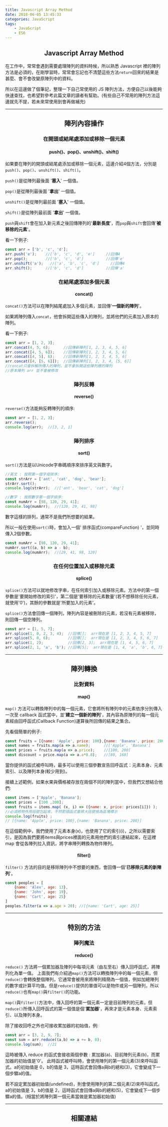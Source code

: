 ```yaml
---
title: Javascript Array Method
date: 2018-06-05 13:45:33
categories: JavaScript
tags: 
    - JavaScript
    - ES6
---
```



## <center>Javascript Array Method</center>
在工作中，常常會遇到需要處理陣列的資料時候，所以熟悉 Javascript 裡的陣列方法是必須的，在剛學習時，常常會忘記也不清楚這些方法`return`回來的結果是甚麼、會不會改變原陣列中的資料。  

所以在這邊做了個筆記，整理一下自己常使用的 JS 陣列方法，方便自己以後能夠快速查找，也希望對參考此篇文章的讀者有幫助。(有些自己不常用的陣列方法這邊就先不提，若未來常使用到會再做補充)

---

## <center> 陣列內容操作</center>

### <center>在開頭或結尾處添加或移除一個元素</center>

#### <center>push()、pop()、unshift()、shift()</center>
如果要在陣列的開頭或結尾處添加或移除一個元素，這邊介紹4個方法，分別是`push()`、`pop()`、`unshift()`、`shift()`。

`push()`是從陣列最後面 '**塞入**' 一個值。

`pop()`是從陣列最後面 '**拿出**' 一個值。

`unshift()`是從陣列最前面 '**塞入**' 一個值。

`shift()`是從陣列最前面 '**拿出**' 一個值。

`push`與`shift`會在加入新元素之後回傳陣列的'**最新長度**'，而`pop`與`shift`會回傳'**被移除的元素**'。    

看一下例子:
```js
const arr = ['b', 'c', 'd'];
arr.push('e');    //['b', 'c', 'd', 'e']     //回傳4
arr.pop();        //['b', 'c', 'd']          //回傳'e'
arr.unshift('a');   //['a', 'b', 'c', 'd']     //回傳4
arr.shift();      //['b', 'c', 'd']          //回傳'a'
```

### <center>在結尾處添加多個元素</center>

#### <center>concat()</center>

`concat()`方法可以在陣列結尾處加入多個元素，並回傳'**一個新的陣列**'。

如果將陣列傳入`concat`，他會拆開這些傳入的陣列，並將他們的元素加入原本的陣列。

看一下例子:
```js
const arr = [1, 2, 3];
arr.concat(4, 5, 6);      //回傳新陣列[1, 2, 3, 4, 5, 6]
arr.concat([4, 5, 6]);    //回傳新陣列[1, 2, 3, 4, 5, 6]
arr.concat([4, 5], 6);    //回傳新陣列[1, 2, 3, 4, 5, 6]
arr.concat([4, [5, 6]]);  //回傳新陣列[1, 2, 3, 4, [5, 6]]
//concat只會拆解所傳入的陣列，並不會拆開這些陣列裡的陣列
//原本陣列 arr 並不會被修改
```

### <center>陣列反轉</center>

#### <center>reverse()</center>

`reverse()`方法能夠反轉陣列的順序:
```js
const arr = [1, 2, 3];
arr.reverse();   
console.log(arr);  //[3, 2, 1]
```

### <center> 陣列排序 </center>

#### <center> sort() </center>

`sort()`方法是以Unicode字串碼順序來排序英文與數字。

```js
//英文 : 按照第一個字母排序:
const strArr = ['ant', 'cat', 'dog', 'bear'];
strArr.sort();
console.log(strArr);  //['ant', 'bear', 'cat', 'dog']

//數字 : 按照數字第一個字排序:
const numArr = [98, 120, 29, 41];
console.log(numArr);  //[120, 29, 41, 98]
```

數字這樣的排列，通常不是我們所想要的結果。

所以一般在使用`sort()`時，會加入一個' 排序函式(compareFunction) '，並同時傳入2個參數。

```js
const numArr = [98, 120, 29, 41];
numArr.sort((a, b) => a - b);
console.log(numArr);  //[29, 41, 98, 120]
```

### <center> 在任何位置加入或移除元素 </center>

#### <center> splice() </center>

`splice()`方法可以就地修改字串，在任何索引加入或移除元素。方法中的第一個參數是'要開始修改的索引'，第二個是'要移除的元素數量'(若不想移除任何元素，就使用'0')，其餘的參數就是'所要加入的元素'。

`splice()`方法會回傳一個陣列，陣列內容是被刪除的元素，若沒有元素被移除，則回傳一個空陣列。

```js
const arr = [1, 5, 7];      
arr.splice(1, 0, 2, 3, 4);  //回傳[];  arr現在是 [1, 2, 3, 4, 5, 7]
arr.splice(5, 0, 6);        //回傳[];  arr現在是 [1, 2, 3, 4, 5, 6, 7]
arr.splice(1, 2);           //回傳[2, 3];  arr現在是 [1, 4, 5, 6, 7]
arr.splice(2, 1, 'a', 'b'); //回傳[5];  arr現在是 [1, 4, 'a', 'b', 6, 7]
```

---

## <center> 陣列轉換 </center>

### <center> 比對資料 </center>

#### <center> map() </center>

`map()` 方法可以轉換陣列中的每一個元素，它會將所有陣列中的元素依序分別傳入一次至 callback 函式當中，並'**建立一個新的陣列**'，其內容為原陣列的每一個元素經由回呼函式(Callback Function)運算後所回傳的結果之集合。

先看個簡單的例子:
```js
const fruits = [{name: 'Apple', price: 100},{name: 'Banana', price: 200}];
const names = fruits.map(a => a.name);      //['Apple', 'Banana']
const prices = fruits.map(a => a.price);    //[100, 200]
const discount = price.map(a => a.a*0.8);   //[80, 160]
```
當你提供的函式被呼叫時，最多可以使用三個參數宣告回呼函式：元素本身、元素索引、以及陣列本身(較少用到)。

接續上述範例，如果水果與價格被存放在兩個不同的陣列當中，但我們又想結合他們:
```js
const items = ['Apple', 'Banana'];
const prices = [100 ,200];
const fruits = items.map( (x, i) => ({name: x, price: prices[i]}) );
//必須將物件用括號包起來，不然箭頭函式會將大括號視為區塊標示
console.log(fruits) ;
// [{name: 'Apple', price: 100},{name: 'Banana', price: 200}]
```
在這個範例中，我們使用了元素本身(x)，也使用了它的索引(i)，之所以需要索引，是因為我們要將items與prices裡面的元素用他們的索引連結起來，在這裡 map 會從各陣列拉入資訊，將字串陣列轉換為物件陣列。

#### <center> filter() </center>

`filter()` 方法的目的是移除陣列中不想要的東西，會回傳一個'**已移除元素的新陣列**'。
```js
const peoples = [
    {name: 'Alex', age: 13},
    {name: 'John', age: 19},
    {name: 'Cart', age: 25}
]
peoples.filter(a => a.age > 20); //[{name: 'Cart', age: 25}]
```

---

## <center> 特別的方法 </center>

### <center> 陣列魔法 </center>

#### <center> reduce() </center>

`reduce()` 方法將一個累加器及陣列中每項元素（由左至右）傳入回呼函式，將陣列化為單一值。
上面我們有介紹過`map()`方法可以轉換陣列中的每一個元素，但`reduce()`會轉換整個陣列，它通常會被用來將陣列精簡為一個值，例如加總陣列的數字或計算平均值。但是`reduce()`提供的單值可以是物件或另一個陣列，所以`reduce()`也有`map()`與`filter()`的功能。

`map()`與`filter()`方法中，傳入回呼的第一個元素一定是目前陣列的元素，但`reduce()`所傳入回呼函式的第一個值是個'**累加器**'，再來才是元素本身、元素索引、以及陣列本身。

除了接收回呼之外也可接收累加器的初始值，例:
```js
const arr = [3, 2, 9, 7];
const sum = arr.reduce((a,b) => a += b, 0);
console.log(sum);  //21
```
這時被傳入 reduce 的函式會接收兩個參數 : 累加器(a)、目前陣列元素(b)，而累加器的初始值是'0'。
此時函式被呼叫時，會使用陣列的第一個元素(3)來呼叫函式。a的初始值是 0，b的值是 3，這時函式會回傳a與b的總和(3)，它會變成下一個步驟a的值。

若不設定累加器初始值(undefined)，則會使用陣列的第二個元素(2)來呼叫函式。a的初始值是 3，b的值是 2，這時函式會回傳a與b的總和(5)，它會變成下一個步驟a的值。(相當於將陣列第一個元素當做是累加器初始值)

---

## <center> 相關連結 </center>

